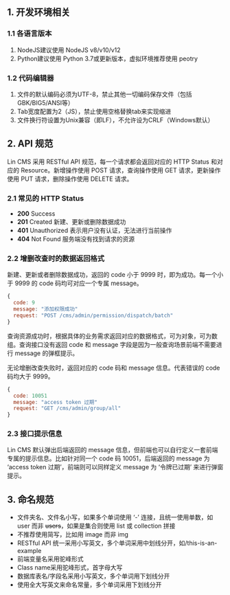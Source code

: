 ## 1. 开发环境相关


### 1.1 各语言版本
1. NodeJS建议使用 NodeJS v8/v10/v12
2. Python建议使用 Python 3.7或更新版本，虚拟环境推荐使用 peotry

### 1.2 代码编辑器

1. 文件的默认编码必须为UTF-8，禁止其他一切编码保存文件（包括GBK/BIG5/ANSI等）
2. Tab宽度配置为2（JS），禁止使用空格替换tab来实现缩进
3. 文件换行符设置为Unix兼容（即LF），不允许设为CRLF（Windows默认）
## 2. API 规范


Lin CMS 采用 RESTful API 规范，每一个请求都会返回对应的 HTTP Status 和对应的 Resource。新增操作使用 POST 请求，查询操作使用 GET 请求，更新操作使用 PUT 请求，删除操作使用 DELETE 请求。
### 2.1 常见的 HTTP Status

- **200** Success 
- **201** Created 新建、更新或删除数据成功
- **401** Unauthorized 表示用户没有认证，无法进行当前操作
- **404** Not Found 服务端没有找到请求的资源



### 2.2 增删改查时的数据返回格式


新建、更新或者删除数据成功，返回的 code 小于 9999 时，即为成功。每一个小于 9999 的 code 码均可对应一个专属 message。


```javascript
{
  code: 9
  message: "添加权限成功"
  request: "POST /cms/admin/permission/dispatch/batch"
}
```


查询资源成功时，根据具体的业务需求返回对应的数据格式，可为对象，可为数组。查询接口没有返回 code 和 message 字段是因为一般查询场景前端不需要进行 message 的弹框提示。


无论增删改查失败时，返回对应的 code 码和 message 信息。代表错误的 code 码均大于 9999。


```javascript
{
  code: 10051
  message: "access token 过期"
  request: "GET /cms/admin/group/all"
}
```
#### 
### 2.3 接口提示信息


Lin CMS 默认弹出后端返回的 message 信息，但前端也可以自行定义一套前端专属的提示信息。比如针对同一个 code 码 10051，后端返回的 message 为 ‘access token 过期’，前端则可以同样定义 message 为 ‘令牌已过期’ 来进行弹窗提示。
## 3. 命名规范


- 文件夹名、文件名小写，如果多个单词使用 ‘-’ 连接，且统一使用单数，如 user 而非 ~~users~~，如果是集合则使用 list 或 collection 拼接
- 不推荐使用简写，比如用 image 而非 img
- RESTful API 统一采用小写英文，多个单词采用中划线分开，如/this-is-an-example
- 前端变量名采用驼峰形式
- Class name采用驼峰形式，首字母大写
- 数据库表名/字段名采用小写英文，多个单词用下划线分开
- 使用全大写英文来命名常量，多个单词采用下划线分开
